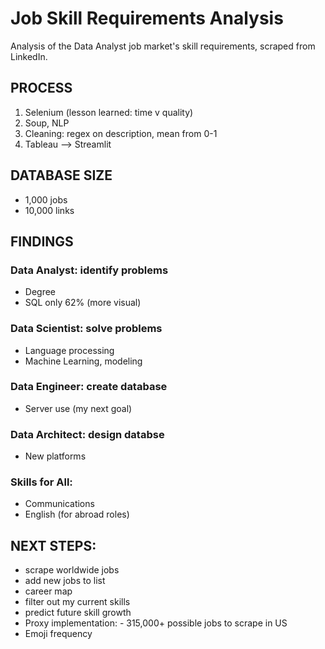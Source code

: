 # Job Skill Requirements Analysis
Analysis of the Data Analyst job market's skill requirements, scraped from LinkedIn.


## PROCESS
1. Selenium (lesson learned: time v quality)
2. Soup, NLP
3. Cleaning: regex on description, mean from 0-1
4. Tableau --> Streamlit


## DATABASE SIZE
- 1,000 jobs
- 10,000 links


## FINDINGS

### Data Analyst: identify problems
- Degree
- SQL only 62% (more visual)

### Data Scientist: solve problems
- Language processing
- Machine Learning, modeling

### Data Engineer: create database
- Server use (my next goal)

### Data Architect: design databse
- New platforms

### Skills for All:
- Communications
- English (for abroad roles)


## NEXT STEPS:
- scrape worldwide jobs
- add new jobs to list
- career map
- filter out my current skills
- predict future skill growth
- Proxy implementation: - 315,000+ possible jobs to scrape in US
- Emoji frequency